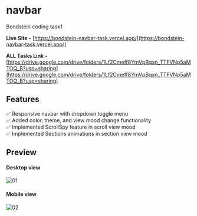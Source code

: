 # navbar
Bondstein coding task1

**Live Site -** [https://bondstein-navbar-task.vercel.app/](https://bondstein-navbar-task.vercel.app/)

**ALL Tasks Link -** [https://drive.google.com/drive/folders/1Lf2Cmeff8YmVpBqxn_TTFVNp5aMTOQ_B?usp=sharing](https://drive.google.com/drive/folders/1Lf2Cmeff8YmVpBqxn_TTFVNp5aMTOQ_B?usp=sharing)

## Features
✅ Responsive navbar with dropdown toggle menu <br/>
✅ Added color, theme, and view mood change functionality <br/>
✅ Implemented ScrollSpy feature in scroll view mood <br/>
✅ Implemented Sections animations in section view mood <br/>

## Preview

#### Desktop view
![01](https://github.com/riazul01/navbar/assets/141500318/0b977f13-9ff7-46cb-8712-2ae078d618ec)

#### Mobile view
![02](https://github.com/riazul01/navbar/assets/141500318/149e2839-b99f-4be5-9568-74ec652b967e)
